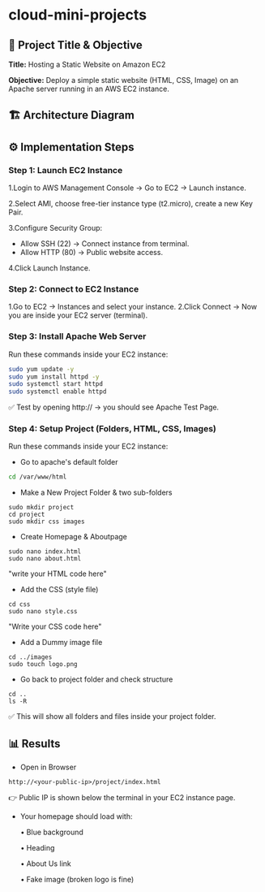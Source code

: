 # cloud-mini-projects

## 📌 Project Title & Objective

**Title:** Hosting a Static Website on Amazon EC2

**Objective:** Deploy a simple static website (HTML, CSS, Image) on an Apache server running in an AWS EC2 instance.


## 🏗️ Architecture Diagram






## ⚙️ Implementation Steps

### Step 1: Launch EC2 Instance

1.Login to AWS Management Console → Go to EC2 → Launch instance.

2.Select AMI, choose free-tier instance type (t2.micro), create a new Key Pair.

3.Configure Security Group:  
   - Allow SSH (22) → Connect instance from terminal.  
   - Allow HTTP (80) → Public website access.
     
4.Click Launch Instance.  


### Step 2: Connect to EC2 Instance

1.Go to EC2 → Instances and select your instance.
2.Click Connect → Now you are inside your EC2 server (terminal).

### Step 3: Install Apache Web Server 
Run these commands inside your EC2 instance:  

```bash
sudo yum update -y
sudo yum install httpd -y
sudo systemctl start httpd
sudo systemctl enable httpd
```
✅ Test by opening http://<Public-IP> → you should see Apache Test Page.

### Step 4: Setup Project (Folders, HTML, CSS, Images)

Run these commands inside your EC2 instance:  

- Go to apache's default folder
```bash
cd /var/www/html
```
- Make a New Project Folder & two sub-folders
```
sudo mkdir project
cd project
sudo mkdir css images
```
- Create Homepage & Aboutpage
```
sudo nano index.html
sudo nano about.html
```
"write your HTML code here"

- Add the CSS (style file)
```
cd css
sudo nano style.css
```
"Write your CSS code here"

- Add a Dummy image file
```
cd ../images
sudo touch logo.png
```
- Go back to project folder and check structure
```
cd ..
ls -R
```
✅ This will show all folders and files inside your project folder.

## 📊 Results 

- Open in Browser
```
http://<your-public-ip>/project/index.html
```
👉 Public IP is shown below the terminal in your EC2 instance page.

- Your homepage should load with:
  
     • Blue background

     • Heading

     • About Us link

     • Fake image (broken logo is fine)
